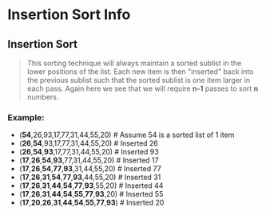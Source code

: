 # Insertion Sort Info

## Insertion Sort
> This sorting technique will always maintain a sorted sublist in the lower positions of the list.
> Each new item is then "inserted" back into the previous sublist such that the sorted sublist is one item larger in each pass.
> Again here we see that we will require __n-1__ passes to sort __n__ numbers.

### Example:
- (**54**,26,93,17,77,31,44,55,20) # Assume 54 is a sorted list of 1 item
- (**26**,**54**,93,17,77,31,44,55,20) # Inserted 26
- (**26**,**54**,**93**,17,77,31,44,55,20) # Inserted 93
- (**17**,**26**,**54**,**93**,77,31,44,55,20) # Inserted 17
- (**17**,**26**,**54**,**77**,**93**,31,44,55,20) # Inserted 77
- (**17**,**26**,**31**,**54**,**77**,**93**,44,55,20) # Inserted 31
- (**17**,**26**,**31**,**44**,**54**,**77**,**93**,55,20) # Inserted 44
- (**17**,**26**,**31**,**44**,**54**,**55**,**77**,**93**,20) # Inserted 55
- (**17**,**20**,**26**,**31**,**44**,**54**,**55**,**77**,**93**) # Inserted 20